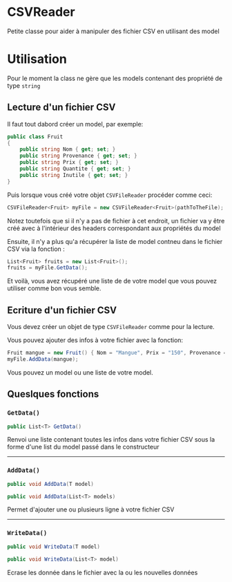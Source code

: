 # CSVReader
Petite classe pour aider à manipuler des fichier CSV en utilisant des model

# Utilisation

Pour le moment la class ne gère que les models contenant des propriété de type `string`

## Lecture d'un fichier CSV

Il faut tout dabord créer un model, par exemple:

```csharp
public class Fruit
{
    public string Nom { get; set; }
    public string Provenance { get; set; }
    public string Prix { get; set; }
    public string Quantite { get; set; }
    public string Inutile { get; set; }
}
```

Puis lorsque vous créé votre objet `CSVFileReader` procéder comme ceci:

```csharp
CSVFileReader<Fruit> myFile = new CSVFileReader<Fruit>(pathToTheFile);
```

Notez toutefois que si il n'y a pas de fichier à cet endroit, un fichier va y être créé avec à l'intérieur des headers correspondant aux propriétés du model 

Ensuite, il n'y a plus qu'a récupérer la liste de model contneu dans le fichier CSV via la fonction :

```csharp
List<Fruit> fruits = new List<Fruit>();
fruits = myFile.GetData();
```

Et voilà, vous avez récupéré une liste de de votre model que vous pouvez utiliser comme bon vous semble.

## Ecriture d'un fichier CSV

Vous devez créer un objet de type `CSVFileReader` comme pour la lecture.

Vous pouvez ajouter des infos à votre fichier avec la fonction:

```csharp
Fruit mangue = new Fruit() { Nom = "Mangue", Prix = "150", Provenance = "Sud-est", Quantite = "90Kg",Inutile="Hello there" };
myFile.AddData(mangue);
```

Vous pouvez un model ou une liste de votre model.

## Queslques fonctions

### `GetData()`
```csharp
public List<T> GetData()
```

Renvoi une liste contenant toutes les infos dans votre fichier CSV sous la forme d'une list du model passé dans le constructeur

----
### `AddData()`

```csharp
public void AddData(T model)
```
```csharp
public void AddData(List<T> models)
```

Permet d'ajouter une ou plusieurs ligne à votre fichier CSV

----

### `WriteData()` 

```csharp
public void WriteData(T model)
```
```csharp
public void WriteData(List<T> model)
```

Ecrase les donnée dans le fichier avec la ou les nouvelles données


